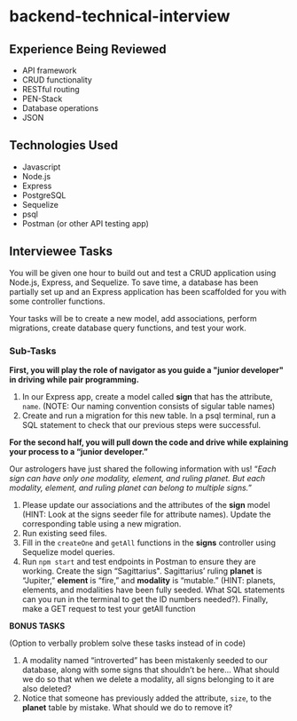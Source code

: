 # backend-technical-interview

## Experience Being Reviewed

- API framework
- CRUD functionality
- RESTful routing
- PEN-Stack
- Database operations
- JSON

## Technologies Used

- Javascript
- Node.js
- Express
- PostgreSQL
- Sequelize
- psql
- Postman (or other API testing app)

## Interviewee Tasks

You will be given one hour to build out and test a CRUD application using Node.js, Express, and Sequelize. To save time, a database has been partially set up and an Express application has been scaffolded for you with some controller functions.

Your tasks will be to create a new model, add associations, perform migrations, create database query functions, and test your work.

### Sub-Tasks

**First, you will play the role of navigator as you guide a "junior developer" in driving while pair programming.**

1. In our Express app, create a model called **sign** that has the attribute, `name`. (NOTE: Our naming convention consists of sigular table names)
2. Create and run a migration for this new table. In a psql terminal, run a SQL statement to check that our previous steps were successful.

**For the second half, you will pull down the code and drive while explaining your process to a “junior developer.”**

Our astrologers have just shared the following information with us! “*Each sign can have only one modality, element, and ruling planet. But each modality, element, and ruling planet can belong to multiple signs.*” 

1. Please update our associations and the attributes of the **sign** model (HINT: Look at the signs seeder file for attribute names). Update the corresponding table using a new migration.
2. Run existing seed files.
3. Fill in the `createOne` and `getAll` functions in the **signs** controller using Sequelize model queries.
4. Run `npm start` and test endpoints in Postman to ensure they are working. Create the sign “Sagittarius". Sagittarius’ ruling **planet** is “Jupiter,” **element** is “fire,” and **modality** is “mutable.” (HINT: planets, elements, and modalities have been fully seeded. What SQL statements can you run in the terminal to get the ID numbers needed?). Finally, make a GET request to test your getAll function

**BONUS TASKS**

(Option to verbally problem solve these tasks instead of in code)

1. A modality named “introverted” has been mistakenly seeded to our database, along with some signs that shouldn’t be here… What should we do so that when we delete a modality, all signs belonging to it are also deleted?
2. Notice that someone has previously added the attribute, `size`, to the **planet** table by mistake. What should we do to remove it?
